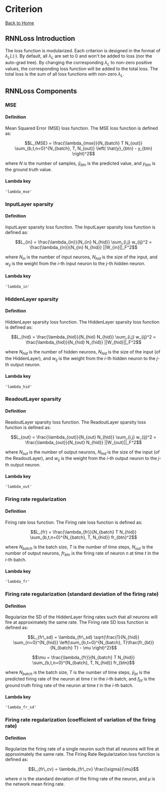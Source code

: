 # Criterion
[Back to Home](https://github.com/zhaozewang/NN4Neurosci/README.md)
## RNNLoss Introduction
The loss function is modularized. Each criterion is designed in the format of $`\lambda_L L(\cdot)`$. By default, all $`\lambda_{L}`$ are set to 0 and won't be added to loss (nor the auto-grad tree). By changing the corresponding $`\lambda_{L}`$ to non-zero positive values, the corresponding loss function will be added to the total loss. The total loss is the sum of all loss functions with non-zero $`\lambda_{L}`$.

## RNNLoss Components
### MSE
#### Definition
Mean Squared Error (MSE) loss function. The MSE loss function is defined as:
```math
L_{MSE} = \frac{\lambda_{mse}}{N_{batch} T N_{out}} \sum_{b,t,n=0}^{N_{batch}, T, N_{out}} \left( \hat{y}_{btn} - y_{btn} \right)^2
```
where $N$ is the number of samples, $`\hat{y}_{btn}`$ is the predicted value, and $`y_{btn}`$ is the ground truth value.<br>
#### Lambda key
`'lambda_mse'`<br>

### InputLayer sparsity
#### Definition
InputLayer sparsity loss function. The InputLayer sparsity loss function is defined as:
```math
L_{in} = \frac{\lambda_{in}}{N_{in} N_{hid}} \sum_{i,j} w_{ij}^2 = \frac{\lambda_{in}}{N_{in} N_{hid}} ||W_{in}||_F^2
```
where $`N_{in}`$ is the number of input neurons, $`N_{hid}`$ is the size of the input, and $`w_{ij}`$ is the weight from the $`i`$-th input neuron to the $`j`$-th hidden neuron.<br>
#### Lambda key
`'lambda_in'`<br>

### HiddenLayer sparsity
#### Definition
HiddenLayer sparsity loss function. The HiddenLayer sparsity loss function is defined as:
```math
L_{hid} = \frac{\lambda_{hid}}{N_{hid} N_{hid}} \sum_{i,j} w_{ij}^2 = \frac{\lambda_{hid}}{N_{hid} N_{hid}} ||W_{hid}||_F^2
```
where $`N_{hid}`$ is the number of hidden neurons, $`N_{hid}`$ is the size of the input (of the HiddenLayer), and $`w_{ij}`$ is the weight from the $`i`$-th hidden neuron to the $`j`$-th output neuron.<br>
#### Lambda key
`'lambda_hid'`<br>

### ReadoutLayer sparsity
#### Definition
ReadoutLayer sparsity loss function. The ReadoutLayer sparsity loss function is defined as:
```math
L_{out} = \frac{\lambda_{out}}{N_{out} N_{hid}} \sum_{i,j} w_{ij}^2 = \frac{\lambda_{out}}{N_{out} N_{hid}} ||W_{out}||_F^2
```
where $`N_{out}`$ is the number of output neurons, $`N_{hid}`$ is the size of the input (of the ReadoutLayer), and $`w_{ij}`$ is the weight from the $`i`$-th output neuron to the $`j`$-th output neuron.<br>
#### Lambda key
`'lambda_out'`<br>

### Firing rate regularization
#### Definition
Firing rate loss function. The Firing rate loss function is defined as:
```math
L_{fr} = \frac{\lambda_{fr}}{N_{batch} T N_{hid}} \sum_{b,t,n=0}^{N_{batch}, T, N_{hid}} fr_{btn}^2
```
where $`N_{batch}`$ is the batch size, $`T`$ is the number of time steps, $`N_{out}`$ is the number of output neurons, $`fr_{btn}`$ is the firing rate of neuron $`n`$ at time $`t`$ in the $`i`$-th batch.<br>
#### Lambda key
`'lambda_fr'`<br>

### Firing rate regularization (standard deviation of the firing rate)
#### Definition
Regularize the SD of the HiddenLayer firing rates such that all neurons will fire at approximately the same rate. The Firing rate SD loss function is defined as:
```math
L_{fr\_sd} = \lambda_{fr\_sd} \sqrt{\frac{1}{N_{hid}} \sum_{n=0}^{N_{hid}} \left(\sum_{b,t=0}^{N_{batch}, T}\frac{fr_{bt}}{N_{batch} T} - \mu \right)^2}
```
```math
\mu = \frac{\lambda_{fr}}{N_{batch} T N_{hid}} \sum_{b,t,n=0}^{N_{batch}, T, N_{hid}} fr_{btn}
```
where $`N_{batch}`$ is the batch size, $`T`$ is the number of time steps, $`\hat{y}_{bt}`$ is the predicted firing rate of the neuron at time $`t`$ in the $`i`$-th batch, and $`f_{bt}`$ is the ground truth firing rate of the neuron at time $`t`$ in the $`i`$-th batch.<br>
#### Lambda key
`'lambda_fr_sd'`<br>

### Firing rate regularization (coefficient of variation of the firing rate)
#### Definition
Regularize the firing rate of a single neuron such that all neurons will fire at approximately the same rate. The Firing Rate Regularization loss function is defined as:
```math
L_{fr\_cv} = \lambda_{fr\_cv} \frac{\sigma}{\mu}
```
where $\sigma$ is the standard deviation of the firing rate of the neuron, and $`\mu`$ is the network mean firing rate.<br>